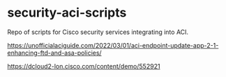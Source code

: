 # security-aci-scripts
Repo of scripts for Cisco security services integrating into ACI.





https://unofficialaciguide.com/2022/03/01/aci-endpoint-update-app-2-1-enhancing-ftd-and-asa-policies/


https://dcloud2-lon.cisco.com/content/demo/552921

